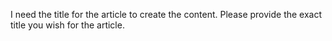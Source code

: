 I need the title for the article to create the content. Please provide the exact title you wish for the article.